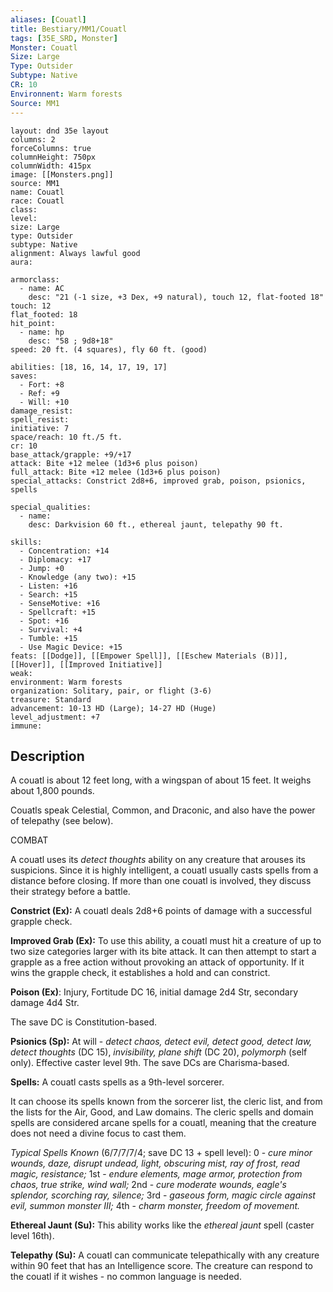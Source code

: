 ```yaml
---
aliases: [Couatl]
title: Bestiary/MM1/Couatl
tags: [35E_SRD, Monster]
Monster: Couatl
Size: Large
Type: Outsider
Subtype: Native
CR: 10
Environnent: Warm forests
Source: MM1
---
```


```statblock
layout: dnd 35e layout
columns: 2
forceColumns: true
columnHeight: 750px
columnWidth: 415px
image: [[Monsters.png]]
source: MM1
name: Couatl
race: Couatl
class: 
level: 
size: Large
type: Outsider
subtype: Native
alignment: Always lawful good
aura: 

armorclass:
  - name: AC
    desc: "21 (-1 size, +3 Dex, +9 natural), touch 12, flat-footed 18"
touch: 12
flat_footed: 18
hit_point:
  - name: hp
    desc: "58 ; 9d8+18"
speed: 20 ft. (4 squares), fly 60 ft. (good)

abilities: [18, 16, 14, 17, 19, 17]
saves:
  - Fort: +8
  - Ref: +9
  - Will: +10
damage_resist: 
spell_resist: 
initiative: 7
space/reach: 10 ft./5 ft.
cr: 10
base_attack/grapple: +9/+17
attack: Bite +12 melee (1d3+6 plus poison)
full_attack: Bite +12 melee (1d3+6 plus poison)
special_attacks: Constrict 2d8+6, improved grab, poison, psionics, spells

special_qualities:
  - name: 
    desc: Darkvision 60 ft., ethereal jaunt, telepathy 90 ft.

skills:
  - Concentration: +14
  - Diplomacy: +17
  - Jump: +0
  - Knowledge (any two): +15
  - Listen: +16
  - Search: +15
  - SenseMotive: +16
  - Spellcraft: +15
  - Spot: +16
  - Survival: +4
  - Tumble: +15
  - Use Magic Device: +15
feats: [[Dodge]], [[Empower Spell]], [[Eschew Materials (B)]], [[Hover]], [[Improved Initiative]]
weak: 
environment: Warm forests
organization: Solitary, pair, or flight (3-6)
treasure: Standard
advancement: 10-13 HD (Large); 14-27 HD (Huge)
level_adjustment: +7
immune: 
```

## Description

<p>A couatl is about 12 feet long, with a wingspan of about 15 feet. It weighs about 1,800 pounds.</p>
<p>Couatls speak Celestial, Common, and Draconic, and also have the power of telepathy (see below).</p>
<p>COMBAT</p>
<p>A couatl uses its <i>detect thoughts</i> ability on any creature that arouses its suspicions. Since it is highly intelligent, a couatl usually casts spells from a distance before closing. If more than one couatl is involved, they discuss their strategy before a battle.</p>
<p>
            <b>Constrict (Ex):</b> A couatl deals 2d8+6 points of damage with a successful grapple check.</p>
<p>
            <b>Improved Grab (Ex):</b> To use this ability, a couatl must hit a creature of up to two size categories larger with its bite attack. It can then attempt to start a grapple as a free action without provoking an attack of opportunity. If it wins the grapple check, it establishes a hold and can constrict.</p>
<p>
            <b>Poison (Ex)</b>: Injury, Fortitude DC 16, initial damage 2d4 Str, secondary damage 4d4 Str.</p>
<p>The save DC is Constitution-based.</p>
<p>
            <b>Psionics (Sp):</b> At will - <i>detect chaos, detect evil, detect good, detect law, detect thoughts</i> (DC 15), <i>invisibility, plane shift</i> (DC 20), <i>polymorph</i> (self only). Effective caster level 9th. The save DCs are Charisma-based.</p>
<p>
            <b>Spells:</b> A couatl casts spells as a 9th-level sorcerer.</p>
<p>It can choose its spells known from the sorcerer list, the cleric list, and from the lists for the Air, Good, and Law domains. The cleric spells and domain spells are considered arcane spells for a couatl, meaning that the creature does not need a divine focus to cast them.</p>
<p>
            <i>Typical Spells Known</i> (6/7/7/7/4; save DC 13 + spell level): 0 - <i>cure minor wounds, daze, disrupt undead, light, obscuring mist, ray of frost, read magic, resistance;</i> 1st - <i>endure elements, mage armor, protection from chaos, true strike, wind wall;</i> 2nd - <i>cure moderate wounds, eagle's splendor, scorching ray, silence;</i> 3rd - <i>gaseous form, magic circle against evil, summon monster III;</i> 4th -  <i>charm monster, freedom of movement.</i></p>
<p>
            <b>Ethereal Jaunt (Su):</b> This ability works like the <i>ethereal jaunt</i> spell (caster level 16th).</p>
<p>
            <b>Telepathy (Su):</b> A couatl can communicate telepathically with any creature within 90 feet that has an Intelligence score. The creature can respond to the couatl if it wishes - no common language is needed.</p>
<p>
          </p>